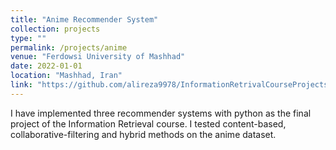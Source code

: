 ```yaml
---
title: "Anime Recommender System"
collection: projects
type: ""
permalink: /projects/anime
venue: "Ferdowsi University of Mashhad"
date: 2022-01-01
location: "Mashhad, Iran"
link: "https://github.com/alireza9978/InformationRetrivalCourseProjects"
---
```


I have implemented three recommender systems with python as the final project of the Information Retrieval course.
I tested content-based, collaborative-filtering and hybrid methods on the anime dataset.

